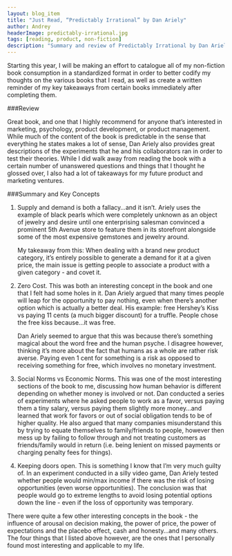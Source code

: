 ```yaml
---
layout: blog_item
title: "Just Read, “Predictably Irrational” by Dan Ariely"
author: Andrey
headerImage: predictably-irrational.jpg
tags: [reading, product, non-fiction]
description: "Summary and review of Predictably Irrational by Dan Ariely from a product design standpoint."
---
```


Starting this year, I will be making an effort to catalogue all of my non-fiction book consumption in a standardized format in order to better codify my thoughts on the various books that I read, as well as create a written reminder of my key takeaways from certain books immediately after completing them.

###Review

Great book, and one that I highly recommend for anyone that’s interested in marketing, psychology, product development, or product management.  While much of the content of the book is predictable in the sense that everything he states makes a lot of sense, Dan Ariely also provides great descriptions of the experiments that he and his collaborators ran in order to test their theories.  While I did walk away from reading the book with a certain number of unanswered questions and things that I thought he glossed over, I also had a lot of takeaways for my future product and marketing ventures.

###Summary and Key Concepts

1. Supply and demand is both a fallacy…and it isn’t.  Ariely uses the example of black pearls which were completely unknown as an object of jewelry and desire until one enterprising salesman convinced a prominent 5th Avenue store to feature them in its storefront alongside some of the most expensive gemstones and jewelry around.

    My takeaway from this:  When dealing with a brand new product category, it’s entirely possible to generate a demand for it at a given price, the main issue is getting people to associate a product with a given category - and covet it.

2. Zero Cost.  This was both an interesting concept in the book and one that I felt had some holes in it.  Dan Ariely argued that many times people will leap for the opportunity to pay nothing, even when there’s another option which is actually a better deal.  His example:  free Hershey’s Kiss vs paying 11 cents (a much bigger discount) for a truffle.  People chose the free kiss because…it was free.

    Dan Ariely seemed to argue that this was because there’s something magical about the word free and the human psyche.  I disagree however, thinking it’s more about the fact that humans as a whole are rather risk averse.  Paying even 1 cent for something is a risk as opposed to receiving something for free, which involves no monetary investment.

3. Social Norms vs Economic Norms.  This was one of the most interesting sections of the book to me, discussing how human behavior is different depending on whether money is involved or not.  Dan conducted a series of experiments where he asked people to work as a favor, versus paying them a tiny salary, versus paying them slightly more money…and learned that work for favors or out of social obligation tends to be of higher quality.  He also argued that many companies misunderstand this by trying to equate themselves to family/friends to people, however then mess up by failing to follow through and not treating customers as friends/family would in return (i.e. being lenient on missed payments or charging penalty fees for things).

4. Keeping doors open.  This is something I know that I’m very much guilty of.  In an experiment conducted in a silly video game, Dan Ariely tested whether people would min/max income if there was the risk of losing opportunities (even worse opportunities).  The conclusion was that people would go to extreme lengths to avoid losing potential options down the line - even if the loss of opportunity was temporary.

There were quite a few other interesting concepts in the book - the influence of arousal on decision making, the power of price, the power of expectations and the placebo effect, cash and honesty…and many others.  The four things that I listed above however, are the ones that I personally found most interesting and applicable to my life.
